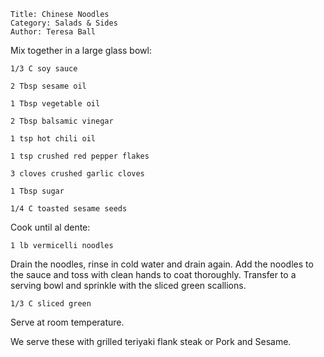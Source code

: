 ~~~ recipe-info
Title: Chinese Noodles
Category: Salads & Sides
Author: Teresa Ball
~~~

Mix together in a large glass bowl:

~~~ recipe-ingredients
1/3 C soy sauce

2 Tbsp sesame oil

1 Tbsp vegetable oil

2 Tbsp balsamic vinegar

1 tsp hot chili oil

1 tsp crushed red pepper flakes

3 cloves crushed garlic cloves

1 Tbsp sugar

1/4 C toasted sesame seeds
~~~

Cook until al dente:

~~~ recipe-ingredients
1 lb vermicelli noodles
~~~

Drain the noodles, rinse in cold water and drain again. Add the noodles to the sauce and toss with
clean hands to coat thoroughly. Transfer to a serving bowl and sprinkle with the sliced green
scallions.

~~~ recipe-ingredients
1/3 C sliced green
~~~

Serve at room temperature.

We serve these with grilled teriyaki flank steak or Pork and Sesame.

